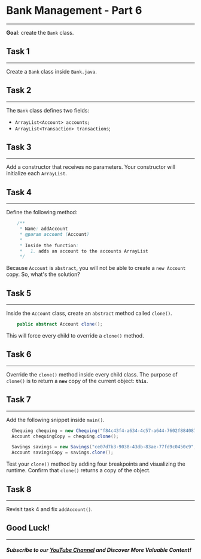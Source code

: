 # Bank Management - Part 6
----
**Goal**: create the `Bank` class.

## Task 1
------
Create a `Bank` class inside `Bank.java`.

## Task 2
------
The `Bank` class defines two fields: 
- `ArrayList<Account> accounts;`
- `ArrayList<Transaction> transactions`;

## Task 3
------
Add a constructor that receives no parameters. Your constructor will initialize each `ArrayList`.

## Task 4
------
Define the following method:
```java
    /**
     * Name: addAccount
     * @param account (Account)
     * 
     * Inside the function:
     *   1. adds an account to the accounts ArrayList
     */
```
Because `Account` is `abstract`, you will not be able to create a `new Account` copy. So, what's the solution?

## Task 5
-----
Inside the `Account` class, create an `abstract` method called `clone()`.
 
```java
    public abstract Account clone();
```
This will force every child to override a `clone()` method.

## Task 6
-----
Override the `clone()` method inside every child class. The purpose of `clone()` is to return a **`new`** copy of the current object: **`this`**.

## Task 7
-----
Add the following snippet inside `main()`.

```java
  Chequing chequing = new Chequing("f84c43f4-a634-4c57-a644-7602f8840870", "Michael Scott", 1524.51);
  Account chequingCopy = chequing.clone();

  Savings savings = new Savings("ce07d7b3-9038-43db-83ae-77fd9c0450c9", "Saul Goodman", 2241.60);
  Account savingsCopy = savings.clone();
```
Test your `clone()` method by adding four breakpoints and visualizing the runtime. Confirm that `clone()` returns a copy of the object.

## Task 8
-----
Revisit task 4 and fix `addAccount()`.

## Good Luck!
--------
##### Subscribe to our [YouTube Channel](https://www.youtube.com/@RayanSlim087?sub_confirmation=1) and Discover More Valuable Content!
